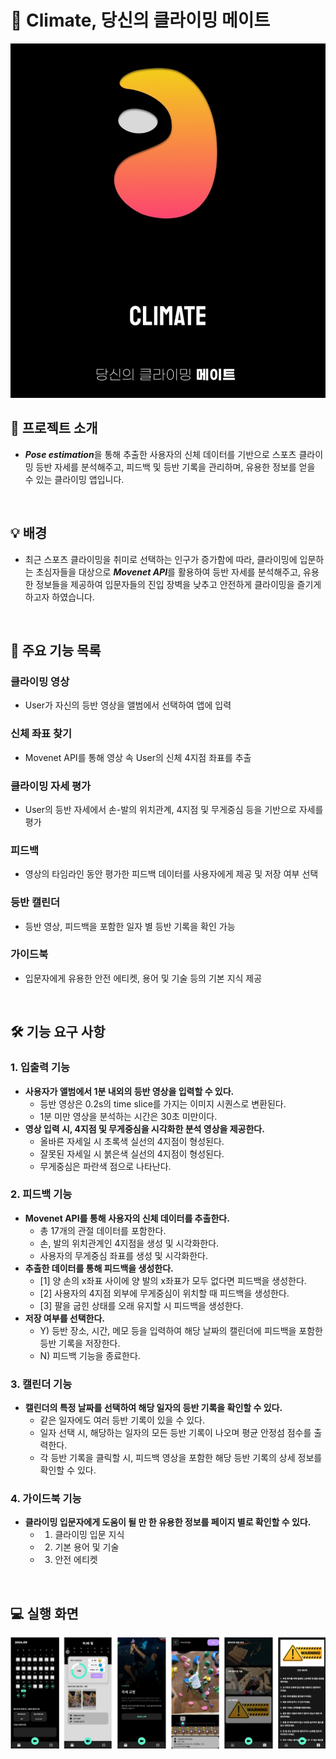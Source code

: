 # 🚀 Climate, 당신의 클라이밍 메이트
<img src="app/src/main/res/drawable/start_logo.png">

<br>

## 📌 프로젝트 소개
* <i><b>Pose estimation</b></i>을 통해 추출한 사용자의 신체 데이터를 기반으로 스포츠 클라이밍 등반 자세를 분석해주고, 피드백 및 등반 기록을 관리하며, 유용한 정보를 얻을 수 있는 클라이밍 앱입니다.

<br>

## 💡 배경
* 최근 스포츠 클라이밍을 취미로 선택하는 인구가 증가함에 따라, 클라이밍에 입문하는 초심자들을 대상으로 <i><b>Movenet API</b></i>를 활용하여 등반 자세를 분석해주고, 유용한 정보들을 제공하여 입문자들의 진입 장벽을 낮추고 안전하게 클라이밍을 즐기게 하고자 하였습니다.

<br>

## 📝 주요 기능 목록

### 클라이밍 영상
* User가 자신의 등반 영상을 앨범에서 선택하여 앱에 입력

### 신체 좌표 찾기
* Movenet API를 통해 영상 속 User의 신체 4지점 좌표를 추출 

### 클라이밍 자세 평가
* User의 등반 자세에서 손-발의 위치관계, 4지점 및 무게중심 등을 기반으로 자세를 평가

### 피드백
* 영상의 타임라인 동안 평가한 피드백 데이터를 사용자에게 제공 및 저장 여부 선택

### 등반 캘린더
* 등반 영상, 피드백을 포함한 일자 별 등반 기록을 확인 가능

### 가이드북
* 입문자에게 유용한 안전 에티켓, 용어 및 기술 등의 기본 지식 제공

<br>

## 🛠️ 기능 요구 사항

### 1. 입출력 기능
- **사용자가 앨범에서 1분 내외의 등반 영상을 입력할 수 있다.**
  - 등반 영상은 0.2s의 time slice를 가지는 이미지 시퀀스로 변환된다.
  - 1분 미만 영상을 분석하는 시간은 30초 미만이다.
- **영상 입력 시, 4지점 및 무게중심을 시각화한 분석 영상을 제공한다.**
  - 올바른 자세일 시 초록색 실선의 4지점이 형성된다.
  - 잘못된 자세일 시 붉은색 실선의 4지점이 형성된다.
  - 무게중심은 파란색 점으로 나타난다.

### 2. 피드백 기능
- **Movenet API를 통해 사용자의 신체 데이터를 추출한다.**
  - 총 17개의 관절 데이터를 포함한다.
  - 손, 발의 위치관계인 4지점을 생성 및 시각화한다.
  - 사용자의 무게중심 좌표를 생성 및 시각화한다.
- **추출한 데이터를 통해 피드백을 생성한다.**
  - [1] 양 손의 x좌표 사이에 양 발의 x좌표가 모두 없다면 피드백을 생성한다. 
  - [2] 사용자의 4지점 외부에 무게중심이 위치할 때 피드백을 생성한다.
  - [3] 팔을 굽힌 상태를 오래 유지할 시 피드백을 생성한다.
- **저장 여부를 선택한다.**
  - Y) 등반 장소, 시간, 메모 등을 입력하여 해당 날짜의 캘린더에 피드백을 포함한 등반 기록을 저장한다.
  - N) 피드백 기능을 종료한다.

### 3. 캘린더 기능
- **캘린더의 특정 날짜를 선택하여 해당 일자의 등반 기록을 확인할 수 있다.**
  - 같은 일자에도 여러 등반 기록이 있을 수 있다.
  - 일자 선택 시, 해당하는 일자의 모든 등반 기록이 나오며 평균 안정섬 점수를 출력한다.
  - 각 등반 기록을 클릭할 시, 피드백 영상을 포함한 해당 등반 기록의 상세 정보를 확인할 수 있다.

### 4. 가이드북 기능
- **클라이밍 입문자에게 도움이 될 만 한 유용한 정보를 페이지 별로 확인할 수 있다.**
  - 1. 클라이밍 입문 지식
  - 2. 기본 용어 및 기술
  - 3. 안전 에티켓

<br>

## 💻 실행 화면
<img src="app/src/main/res/drawable/appImages.png" width="800">
